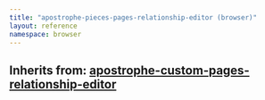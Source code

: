 ```yaml
---
title: "apostrophe-pieces-pages-relationship-editor (browser)"
layout: reference
namespace: browser
---
```

## Inherits from: [apostrophe-custom-pages-relationship-editor](../apostrophe-custom-pages/browser-apostrophe-custom-pages-relationship-editor.html)

